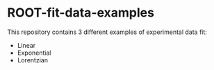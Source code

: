 # ROOT-fit-data-examples
This repository contains 3 different examples of experimental data fit:
* Linear
* Exponential
* Lorentzian
